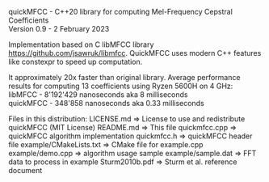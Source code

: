 quickMFCC - C++20 library for computing Mel-Frequency Cepstral Coefficients <br>
Version 0.9 - 2 February 2023

Implementation based on С libMFCC library https://github.com/jsawruk/libmfcc. QuickMFCC uses modern C++ features like constexpr to speed up computation. 

It approximately 20x faster than original library. Average performance results for computing 13 coefficients using Ryzen 5600H on 4 GHz: <br>
libMFCC 	- 8'192'429 nanoseconds aka 8 milliseconds <br>
quickMFCC	- 348'858 nanoseconds	aka 0.33 milliseconds

Files in this distribution:
	LICENSE.md			=>	License to use and redistribute quickMFCC (MIT License)
	README.md			=>	This file
	quickmfcc.cpp		=>	quickMFCC algorithm implementation
	quickmfcc.h			=>	quickMFCC header file
	example/CMakeLists.txt	=>  CMake file for example.cpp
	example/demo.cpp		=> 	algorithm usage sample
	example/sample.dat 		=>  FFT data to process in example
	Sturm2010b.pdf			=>	Sturm et al. reference document
